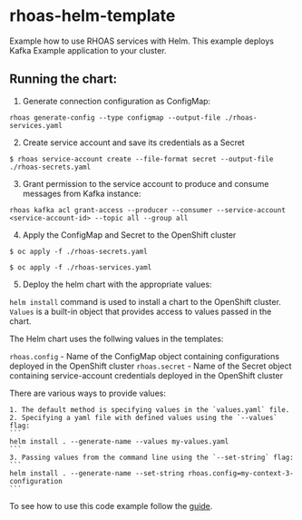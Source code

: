 # rhoas-helm-template

Example how to use RHOAS services with Helm.
This example deploys Kafka Example application to your cluster.

## Running the chart:

1. Generate connection configuration as ConfigMap:

```
rhoas generate-config --type configmap --output-file ./rhoas-services.yaml 
```

2. Create service account and save its credentials as a Secret

```
$ rhoas service-account create --file-format secret --output-file ./rhoas-secrets.yaml
```

3. Grant permission to the service account to produce and consume messages from Kafka instance:

```
rhoas kafka acl grant-access --producer --consumer --service-account <service-account-id> --topic all --group all
```

4. Apply the ConfigMap and Secret to the OpenShift cluster

```
$ oc apply -f ./rhoas-secrets.yaml
```

```
$ oc apply -f ./rhoas-services.yaml
```

5. Deploy the helm chart with the appropriate values:

`helm install` command is used to install a chart to the OpenShift cluster.
`Values` is a built-in object that provides access to values passed in the chart.

The Helm chart uses the follwing values in the templates:

`rhoas.config` - Name of the ConfigMap object containing configurations deployed in the OpenShift cluster
`rhoas.secret` - Name of the Secret object containing service-account credentials deployed in the OpenShift cluster



There are various ways to provide values:

    1. The default method is specifying values in the `values.yaml` file.
    2. Specifying a yaml file with defined values using the `--values` flag:
    ```
    helm install . --generate-name --values my-values.yaml
    ```
    3. Passing values from the command line using the `--set-string` flag:
    ```
    helm install . --generate-name --set-string rhoas.config=my-context-3-configuration
    ```

To see how to use this code example follow the [guide](../../docs/rhoas/rhoas-helm-guide/).